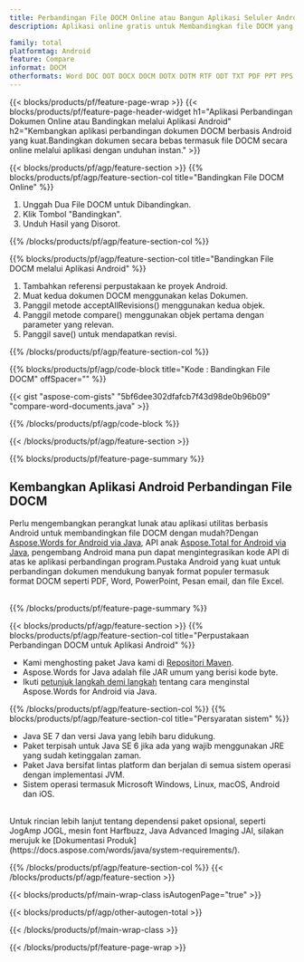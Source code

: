 ```yaml
---
title: Perbandingan File DOCM Online atau Bangun Aplikasi Seluler Android untuk Membandingkan File DOCM
description: Aplikasi online gratis untuk Membandingkan file DOCM yang berbeda.Kode perpustakaan perbandingan Android untuk dokumen DOCM.

family: total
platformtag: Android
feature: Compare
informat: DOCM
otherformats: Word DOC DOT DOCX DOCM DOTX DOTM RTF ODT TXT PDF PPT PPS PPTX POTX PPSX PPTM PPSM POTM ODP PowerPoint
---
```

{{< blocks/products/pf/feature-page-wrap >}}
{{< blocks/products/pf/feature-page-header-widget h1="Aplikasi Perbandingan Dokumen Online atau Bandingkan melalui Aplikasi Android" h2="Kembangkan aplikasi perbandingan dokumen DOCM berbasis Android yang kuat.Bandingkan dokumen secara bebas termasuk file DOCM secara online melalui aplikasi dengan unduhan instan." >}}

{{< blocks/products/pf/agp/feature-section >}}
{{% blocks/products/pf/agp/feature-section-col title="Bandingkan File DOCM Online" %}}

1. Unggah Dua File DOCM untuk Dibandingkan.
1. Klik Tombol "Bandingkan".
1. Unduh Hasil yang Disorot.

{{% /blocks/products/pf/agp/feature-section-col %}}

{{% blocks/products/pf/agp/feature-section-col title="Bandingkan File DOCM melalui Aplikasi Android" %}}

1. Tambahkan referensi perpustakaan ke proyek Android.
1. Muat kedua dokumen DOCM menggunakan kelas Dokumen.
1. Panggil metode acceptAllRevisions() menggunakan kedua objek.
1. Panggil metode compare() menggunakan objek pertama dengan parameter yang relevan.
1. Panggil save() untuk mendapatkan revisi.

{{% /blocks/products/pf/agp/feature-section-col %}}

{{% blocks/products/pf/agp/code-block title="Kode : Bandingkan File DOCM" offSpacer="" %}}

{{< gist "aspose-com-gists" "5bf6dee302dfafcb7f43d98de0b96b09" "compare-word-documents.java" >}}

{{% /blocks/products/pf/agp/code-block %}}

{{< /blocks/products/pf/agp/feature-section >}}

{{% blocks/products/pf/feature-page-summary %}}


<h2>Kembangkan Aplikasi Android Perbandingan File DOCM</h2>

Perlu mengembangkan perangkat lunak atau aplikasi utilitas berbasis Android untuk membandingkan file DOCM dengan mudah?Dengan [Aspose.Words for Android via Java](https://products.aspose.com/words/id/android-java/), API anak [Aspose.Total for Android via Java](https://products.aspose.com/total/id/android-java/), pengembang Android mana pun dapat mengintegrasikan kode API di atas ke aplikasi perbandingan program.Pustaka Android yang kuat untuk perbandingan dokumen mendukung banyak format populer termasuk format DOCM seperti PDF, Word, PowerPoint, Pesan email, dan file Excel.<br /><br />

{{% /blocks/products/pf/feature-page-summary %}}

{{< blocks/products/pf/agp/feature-section >}}
{{% blocks/products/pf/agp/feature-section-col title="Perpustakaan Perbandingan DOCM untuk Aplikasi Android" %}}

- Kami menghosting paket Java kami di [Repositori Maven](https://releases.aspose.com/java/repo/com/aspose/aspose-words/). 
- Aspose.Words for Java adalah file JAR umum yang berisi kode byte.
- Ikuti [petunjuk langkah demi langkah](https://docs.aspose.com/words/java/install-aspose-words-for-android-via-java/) tentang cara menginstal Aspose.Words for Android via Java.

{{% /blocks/products/pf/agp/feature-section-col %}}
{{% blocks/products/pf/agp/feature-section-col title="Persyaratan sistem" %}}

- Java SE 7 dan versi Java yang lebih baru didukung.
- Paket terpisah untuk Java SE 6 jika ada yang wajib menggunakan JRE yang sudah ketinggalan zaman.
- Paket Java bersifat lintas platform dan berjalan di semua sistem operasi dengan implementasi JVM.
- Sistem operasi termasuk Microsoft Windows, Linux, macOS, Android dan iOS.

<br />
Untuk rincian lebih lanjut tentang dependensi paket opsional, seperti JogAmp JOGL, mesin font Harfbuzz, Java Advanced Imaging JAI, silakan merujuk ke [Dokumentasi Produk](https://docs.aspose.com/words/java/system-requirements/).

{{% /blocks/products/pf/agp/feature-section-col %}}
{{< /blocks/products/pf/agp/feature-section >}}

{{< blocks/products/pf/main-wrap-class isAutogenPage="true" >}}

{{< blocks/products/pf/agp/other-autogen-total >}}

{{< /blocks/products/pf/main-wrap-class >}}

{{< /blocks/products/pf/feature-page-wrap >}}